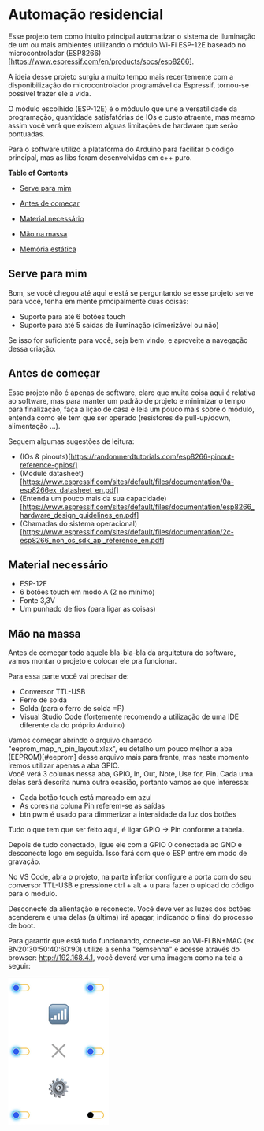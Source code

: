 # Automação residencial

Esse projeto tem como intuito principal automatizar o sistema de iluminação de um ou mais ambientes utilizando o módulo Wi-Fi ESP-12E baseado no microcontrolador (ESP8266)[https://www.espressif.com/en/products/socs/esp8266].   

A ideia desse projeto surgiu a muito tempo mais recentemente com a disponibilização do microcontrolador programável da Espressif, tornou-se possível trazer ele a vida.   

O módulo escolhido (ESP-12E) é o móduulo que une a versatilidade da programação, quantidade satisfatórias de IOs e custo atraente, mas mesmo assim você verá que existem alguas limitações de hardware que serão pontuadas.   

Para o software utilizo a plataforma do Arduino para facilitar o código principal, mas as libs foram desenvolvidas em c++ puro.  

**Table of Contents**
* [Serve para mim](#its-for-me)
* [Antes de começar](#first)
* [Material necessário](#hardware)
* [Mão na massa](#lets-do-it)

* [Memória estática](#eeprom)


## Serve para mim
Bom, se você chegou até aqui e está se perguntando se esse projeto serve para você, tenha em mente prncipalmente duas coisas:
- Suporte para até 6 botões touch
- Suporte para até 5 saídas de iluminação (dimerizável ou não)

Se isso for suficiente para você, seja bem vindo, e aproveite a navegação dessa criação.

## Antes de começar
Esse projeto não é apenas de software, claro que muita coisa aqui é relativa ao software, mas para manter um padrão de projeto e minimizar o tempo para finalização, faça a lição de casa e leia um pouco mais sobre o módulo, entenda como ele tem que ser operado (resistores de pull-up/down, alimentação ...).   

Seguem algumas sugestões de leitura:
- (IOs & pinouts)[https://randomnerdtutorials.com/esp8266-pinout-reference-gpios/]
- (Module datasheet)[https://www.espressif.com/sites/default/files/documentation/0a-esp8266ex_datasheet_en.pdf]
- (Entenda um pouco mais da sua capacidade)[https://www.espressif.com/sites/default/files/documentation/esp8266_hardware_design_guidelines_en.pdf]
- (Chamadas do sistema operacional)[https://www.espressif.com/sites/default/files/documentation/2c-esp8266_non_os_sdk_api_reference_en.pdf]

## Material necessário
- ESP-12E
- 6 botões touch em modo A (2 no mínimo)
- Fonte 3,3V
- Um punhado de fios (para ligar as coisas)

## Mão na massa
Antes de começar todo aquele bla-bla-bla da arquitetura do software, vamos montar o projeto e colocar ele pra funcionar.   

Para essa parte você vai precisar de:
- Conversor TTL-USB
- Ferro de solda
- Solda (para o ferro de solda =P)
- Visual Studio Code (fortemente recomendo a utilização de uma IDE diferente da do próprio Arduino) 

Vamos começar abrindo o arquivo chamado "eeprom_map_n_pin_layout.xlsx", eu detalho um pouco melhor a aba (EEPROM)[#eeprom] desse arquivo mais para frente, mas neste momento iremos utilizar apenas a aba GPIO.   
Você verá 3 colunas nessa aba, GPIO, In, Out, Note, Use for, Pin. Cada uma delas será descrita numa outra ocasião, portanto vamos ao que interessa: 
- Cada botão touch está marcado em azul
- As cores na coluna Pin referem-se as saídas
- btn pwm é usado para dimmerizar a intensidade da luz dos botões 

Tudo o que tem que ser feito aqui, é ligar GPIO -> Pin conforme a tabela.   

Depois de tudo conectado, ligue ele com a GPIO 0 conectada ao GND e desconecte logo em seguida. Isso fará com que o ESP entre em modo de gravação.   

No VS Code, abra o projeto, na parte inferior configure a porta com do seu conversor TTL-USB e pressione ctrl + alt + u para fazer o upload do código para o módulo.  

Desconecte da alientação e reconecte. Você deve ver as luzes dos botões acenderem e uma delas (a última) irá apagar, indicando o final do processo de boot.   

Para garantir que está tudo funcionando, conecte-se ao Wi-Fi BN+MAC (ex. BN20:30:50:40:60:90) utilize a senha "semsenha" e acesse através do browser: http://192.168.4.1, você deverá ver uma imagem como na tela a seguir:

![main-app](/teste/img/main-git.png)